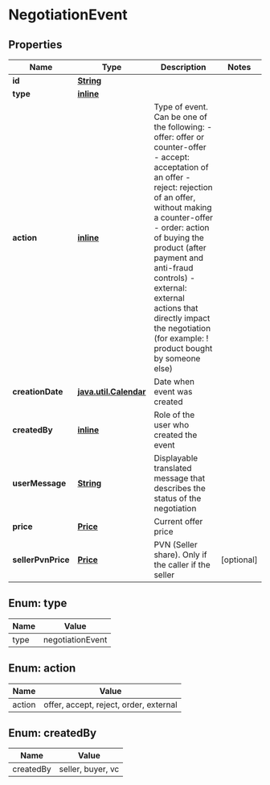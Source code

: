 
# NegotiationEvent

## Properties
Name | Type | Description | Notes
------------ | ------------- | ------------- | -------------
**id** | [**String**](String.md) |  | 
**type** | [**inline**](#Type) |  | 
**action** | [**inline**](#Action) | Type of event. Can be one of the following:   - offer: offer or counter-offer   - accept: acceptation of an offer   - reject: rejection of an offer, without making a counter-offer   - order: action of buying the product (after payment and anti-fraud controls)   - external: external actions that directly impact the negotiation (for example: ! product bought by someone else)  | 
**creationDate** | [**java.util.Calendar**](java.util.Calendar.md) | Date when event was created | 
**createdBy** | [**inline**](#CreatedBy) | Role of the user who created the event | 
**userMessage** | [**String**](String.md) | Displayable translated message that describes the status of the negotiation | 
**price** | [**Price**](Price.md) | Current offer price | 
**sellerPvnPrice** | [**Price**](Price.md) | PVN (Seller share). Only if the caller if the seller |  [optional]


<a name="Type"></a>
## Enum: type
Name | Value
---- | -----
type | negotiationEvent


<a name="Action"></a>
## Enum: action
Name | Value
---- | -----
action | offer, accept, reject, order, external


<a name="CreatedBy"></a>
## Enum: createdBy
Name | Value
---- | -----
createdBy | seller, buyer, vc



